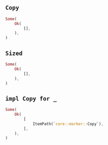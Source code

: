 ## `Copy`

```rust
Some(
    Ok(
        [],
    ),
)
```

## `Sized`

```rust
Some(
    Ok(
        [],
    ),
)
```

## `impl Copy for _`

```rust
Some(
    Ok(
        [
            ItemPath(`core::marker::Copy`),
        ],
    ),
)
```
